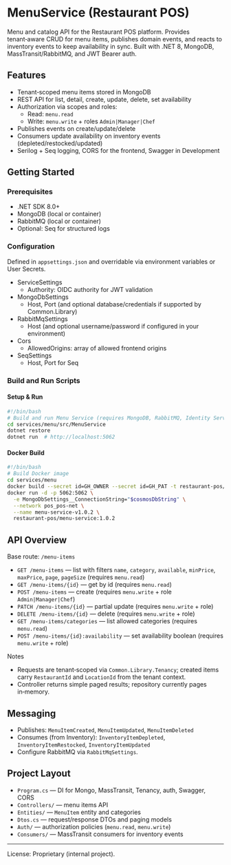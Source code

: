 # MenuService (Restaurant POS)

Menu and catalog API for the Restaurant POS platform. Provides tenant‑aware CRUD for menu items, publishes domain events, and reacts to inventory events to keep availability in sync. Built with .NET 8, MongoDB, MassTransit/RabbitMQ, and JWT Bearer auth.

## Features
- Tenant‑scoped menu items stored in MongoDB
- REST API for list, detail, create, update, delete, set availability
- Authorization via scopes and roles:
  - Read: `menu.read`
  - Write: `menu.write` + roles `Admin|Manager|Chef`
- Publishes events on create/update/delete
- Consumers update availability on inventory events (depleted/restocked/updated)
- Serilog + Seq logging, CORS for the frontend, Swagger in Development

## Getting Started

### Prerequisites
- .NET SDK 8.0+
- MongoDB (local or container)
- RabbitMQ (local or container)
- Optional: Seq for structured logs

### Configuration
Defined in `appsettings.json` and overridable via environment variables or User Secrets.

- ServiceSettings
  - Authority: OIDC authority for JWT validation
- MongoDbSettings
  - Host, Port (and optional database/credentials if supported by Common.Library)
- RabbitMqSettings
  - Host (and optional username/password if configured in your environment)
- Cors
  - AllowedOrigins: array of allowed frontend origins
- SeqSettings
  - Host, Port for Seq


### Build and Run Scripts

#### Setup & Run
```bash
#!/bin/bash
# Build and run Menu Service (requires MongoDB, RabbitMQ, Identity Service)
cd services/menu/src/MenuService
dotnet restore
dotnet run  # http://localhost:5062
```


#### Docker Build
```bash
#!/bin/bash
# Build Docker image
cd services/menu
docker build --secret id=GH_OWNER --secret id=GH_PAT -t restaurant-pos/menu-service:1.0.0 .
docker run -d -p 5062:5062 \
  -e MongoDbSettings__ConnectionString="$cosmosDbString" \
  --network pos_pos-net \
  --name menu-service-v1.0.2 \
  restaurant-pos/menu-service:1.0.2

```


## API Overview

Base route: `/menu-items`

- `GET /menu-items` — list with filters `name`, `category`, `available`, `minPrice`, `maxPrice`, `page`, `pageSize` (requires `menu.read`)
- `GET /menu-items/{id}` — get by id (requires `menu.read`)
- `POST /menu-items` — create (requires `menu.write` + role `Admin|Manager|Chef`)
- `PATCH /menu-items/{id}` — partial update (requires `menu.write` + role)
- `DELETE /menu-items/{id}` — delete (requires `menu.write` + role)
- `GET /menu-items/categories` — list allowed categories (requires `menu.read`)
- `POST /menu-items/{id}:availability` — set availability boolean (requires `menu.write` + role)

Notes
- Requests are tenant‑scoped via `Common.Library.Tenancy`; created items carry `RestaurantId` and `LocationId` from the tenant context.
- Controller returns simple paged results; repository currently pages in‑memory.

## Messaging

- Publishes: `MenuItemCreated`, `MenuItemUpdated`, `MenuItemDeleted`
- Consumes (from Inventory): `InventoryItemDepleted`, `InventoryItemRestocked`, `InventoryItemUpdated`
- Configure RabbitMQ via `RabbitMqSettings`.

## Project Layout
- `Program.cs` — DI for Mongo, MassTransit, Tenancy, auth, Swagger, CORS
- `Controllers/` — menu items API
- `Entities/` — `MenuItem` entity and categories
- `Dtos.cs` — request/response DTOs and paging models
- `Auth/` — authorization policies (`menu.read`, `menu.write`)
- `Consumers/` — MassTransit consumers for inventory events

---

License: Proprietary (internal project).
